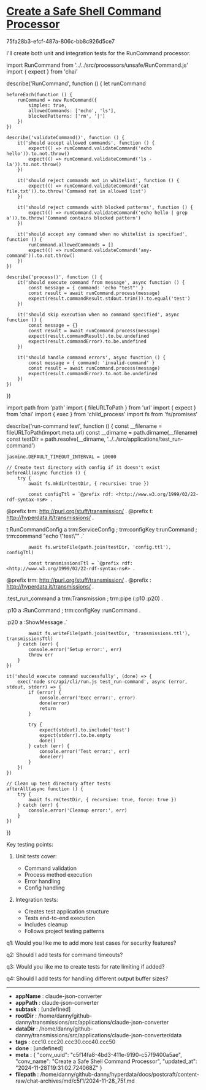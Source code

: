 # [Create a Safe Shell Command Processor](https://claude.ai/chat/c5f14fa8-4bd3-411e-9190-c57f9400a5ae)

75fa28b3-efcf-487a-806c-bb8c926d5ce7

 I'll create both unit and integration tests for the RunCommand processor.



<antArtifact identifier="run-command-unit-test" type="application/vnd.ant.code" language="javascript" title="Unit Tests for RunCommand">
import RunCommand from '../../src/processors/unsafe/RunCommand.js'
import { expect } from 'chai'

describe('RunCommand', function () {
    let runCommand

    beforeEach(function () {
        runCommand = new RunCommand({
            simples: true,
            allowedCommands: ['echo', 'ls'],
            blockedPatterns: ['rm', '|']
        })
    })

    describe('validateCommand()', function () {
        it('should accept allowed commands', function () {
            expect(() => runCommand.validateCommand('echo hello')).to.not.throw()
            expect(() => runCommand.validateCommand('ls -la')).to.not.throw()
        })

        it('should reject commands not in whitelist', function () {
            expect(() => runCommand.validateCommand('cat file.txt')).to.throw('Command not in allowed list')
        })

        it('should reject commands with blocked patterns', function () {
            expect(() => runCommand.validateCommand('echo hello | grep a')).to.throw('Command contains blocked pattern')
        })

        it('should accept any command when no whitelist is specified', function () {
            runCommand.allowedCommands = []
            expect(() => runCommand.validateCommand('any-command')).to.not.throw()
        })
    })

    describe('process()', function () {
        it('should execute command from message', async function () {
            const message = { command: 'echo "test"' }
            const result = await runCommand.process(message)
            expect(result.commandResult.stdout.trim()).to.equal('test')
        })

        it('should skip execution when no command specified', async function () {
            const message = {}
            const result = await runCommand.process(message)
            expect(result.commandResult).to.be.undefined
            expect(result.commandError).to.be.undefined
        })

        it('should handle command errors', async function () {
            const message = { command: 'invalid-command' }
            const result = await runCommand.process(message)
            expect(result.commandError).to.not.be.undefined
        })
    })
})
</antArtifact>



<antArtifact identifier="run-command-integration-test" type="application/vnd.ant.code" language="javascript" title="Integration Tests for RunCommand">
import path from 'path'
import { fileURLToPath } from 'url'
import { expect } from 'chai'
import { exec } from 'child_process'
import fs from 'fs/promises'

describe('run-command test', function () {
    const __filename = fileURLToPath(import.meta.url)
    const __dirname = path.dirname(__filename)
    const testDir = path.resolve(__dirname, '../../src/applications/test_run-command')

    jasmine.DEFAULT_TIMEOUT_INTERVAL = 10000

    // Create test directory with config if it doesn't exist
    beforeAll(async function () {
        try {
            await fs.mkdir(testDir, { recursive: true })
            
            const configTtl = `@prefix rdf: <http://www.w3.org/1999/02/22-rdf-syntax-ns#> .
@prefix trm: <http://purl.org/stuff/transmission/> .
@prefix t: <http://hyperdata.it/transmissions/> .

t:RunCommandConfig a trm:ServiceConfig ;
    trm:configKey t:runCommand ;
    trm:command "echo \\"test\\"" .`
            
            await fs.writeFile(path.join(testDir, 'config.ttl'), configTtl)

            const transmissionsTtl = `@prefix rdf: <http://www.w3.org/1999/02/22-rdf-syntax-ns#> .
@prefix trm: <http://purl.org/stuff/transmission/> .
@prefix : <http://hyperdata.it/transmissions/> .

:test_run_command a trm:Transmission ;
    trm:pipe (:p10 :p20) .

:p10 a :RunCommand ;
    trm:configKey :runCommand .

:p20 a :ShowMessage .`

            await fs.writeFile(path.join(testDir, 'transmissions.ttl'), transmissionsTtl)
        } catch (err) {
            console.error('Setup error:', err)
            throw err
        }
    })

    it('should execute command successfully', (done) => {
        exec('node src/api/cli/run.js test_run-command', async (error, stdout, stderr) => {
            if (error) {
                console.error('Exec error:', error)
                done(error)
                return
            }

            try {
                expect(stdout).to.include('test')
                expect(stderr).to.be.empty
                done()
            } catch (err) {
                console.error('Test error:', err)
                done(err)
            }
        })
    })

    // Clean up test directory after tests
    afterAll(async function () {
        try {
            await fs.rm(testDir, { recursive: true, force: true })
        } catch (err) {
            console.error('Cleanup error:', err)
        }
    })
})
</antArtifact>

Key testing points:

1. Unit tests cover:
   - Command validation
   - Process method execution
   - Error handling
   - Config handling

2. Integration tests:
   - Creates test application structure
   - Tests end-to-end execution
   - Includes cleanup
   - Follows project testing patterns

q1: Would you like me to add more test cases for security features?

q2: Should I add tests for command timeouts?

q3: Would you like me to create tests for rate limiting if added?

q4: Should I add tests for handling different output buffer sizes?

---

* **appName** : claude-json-converter
* **appPath** : claude-json-converter
* **subtask** : [undefined]
* **rootDir** : /home/danny/github-danny/transmissions/src/applications/claude-json-converter
* **dataDir** : /home/danny/github-danny/transmissions/src/applications/claude-json-converter/data
* **tags** : ccc10.ccc20.ccc30.ccc40.ccc50
* **done** : [undefined]
* **meta** : {
  "conv_uuid": "c5f14fa8-4bd3-411e-9190-c57f9400a5ae",
  "conv_name": "Create a Safe Shell Command Processor",
  "updated_at": "2024-11-28T19:31:02.724068Z"
}
* **filepath** : /home/danny/github-danny/hyperdata/docs/postcraft/content-raw/chat-archives/md/c5f1/2024-11-28_75f.md